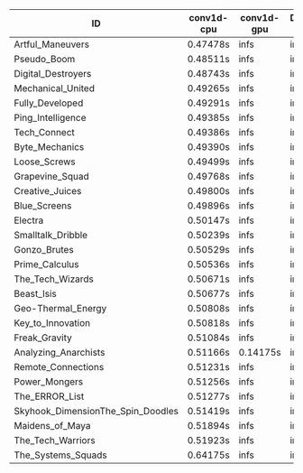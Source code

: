 |ID|conv1d-cpu|conv1d-gpu|DWSPConv2D-gpu|gemm-gpu|avg|
|-|-|-|-|-|-|
|Artful_Maneuvers|0.47478s|infs|infs|4.63917s|infs|
|Pseudo_Boom|0.48511s|infs|infs|4.65360s|infs|
|Digital_Destroyers|0.48743s|infs|infs|4.66803s|infs|
|Mechanical_United|0.49265s|infs|infs|4.69972s|infs|
|Fully_Developed|0.49291s|infs|infs|4.69286s|infs|
|Ping_Intelligence|0.49385s|infs|infs|4.69830s|infs|
|Tech_Connect|0.49386s|infs|infs|4.72730s|infs|
|Byte_Mechanics|0.49390s|infs|infs|4.67373s|infs|
|Loose_Screws|0.49499s|infs|infs|4.65879s|infs|
|Grapevine_Squad|0.49768s|infs|infs|4.70301s|infs|
|Creative_Juices|0.49800s|infs|infs|4.73097s|infs|
|Blue_Screens|0.49896s|infs|infs|4.70075s|infs|
|Electra|0.50147s|infs|infs|4.70344s|infs|
|Smalltalk_Dribble|0.50239s|infs|infs|4.54752s|infs|
|Gonzo_Brutes|0.50529s|infs|infs|4.72061s|infs|
|Prime_Calculus|0.50536s|infs|infs|4.74312s|infs|
|The_Tech_Wizards|0.50671s|infs|infs|4.70350s|infs|
|Beast_Isis|0.50677s|infs|infs|4.63993s|infs|
|Geo-Thermal_Energy|0.50808s|infs|infs|4.76982s|infs|
|Key_to_Innovation|0.50818s|infs|infs|4.67825s|infs|
|Freak_Gravity|0.51084s|infs|infs|4.68012s|infs|
|Analyzing_Anarchists|0.51166s|0.14175s|infs|4.66126s|infs|
|Remote_Connections|0.51231s|infs|infs|4.76473s|infs|
|Power_Mongers|0.51256s|infs|infs|4.55363s|infs|
|The_ERROR_List|0.51277s|infs|infs|4.69270s|infs|
|Skyhook_DimensionThe_Spin_Doodles|0.51419s|infs|infs|4.76128s|infs|
|Maidens_of_Maya|0.51894s|infs|infs|4.69282s|infs|
|The_Tech_Warriors|0.51923s|infs|infs|4.72837s|infs|
|The_Systems_Squads|0.64175s|infs|infs|4.65030s|infs|
